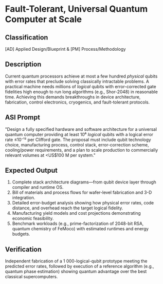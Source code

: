 # Fault-Tolerant, Universal Quantum Computer at Scale

## Classification

[AD] Applied Design/Blueprint & [PM] Process/Methodology

## Description

Current quantum processors achieve at most a few hundred *physical* qubits with error rates that preclude solving classically intractable problems. A practical machine needs millions of *logical* qubits with error-corrected gate fidelities high enough to run long algorithms (e.g., Shor-2048) in reasonable time. Achieving this demands breakthroughs in device architecture, fabrication, control electronics, cryogenics, and fault-tolerant protocols.

## ASI Prompt

"Design a fully specified hardware and software architecture for a universal quantum computer providing at least 10⁶ *logical* qubits with a logical error rate ≤10⁻¹² per Clifford gate. The proposal must include qubit technology choice, manufacturing process, control stack, error-correction scheme, cooling/power requirements, and a plan to scale production to commercially relevant volumes at <US$100 M per system."

## Expected Output

1. Complete stack architecture diagrams—from qubit device layer through compiler and runtime OS.
2. Bill of materials and process flows for wafer-level fabrication and 3-D integration.
3. Detailed error-budget analysis showing how physical error rates, code distance, and overhead reach the target logical fidelity.
4. Manufacturing yield models and cost projections demonstrating economic feasibility.
5. Benchmark workloads (e.g., prime-factorization of 2048-bit RSA, quantum chemistry of FeMoco) with estimated runtimes and energy budgets.

## Verification

Independent fabrication of a 1 000-logical-qubit prototype meeting the predicted error rates, followed by execution of a reference algorithm (e.g., quantum phase estimation) showing quantum advantage over the best classical supercomputers.
